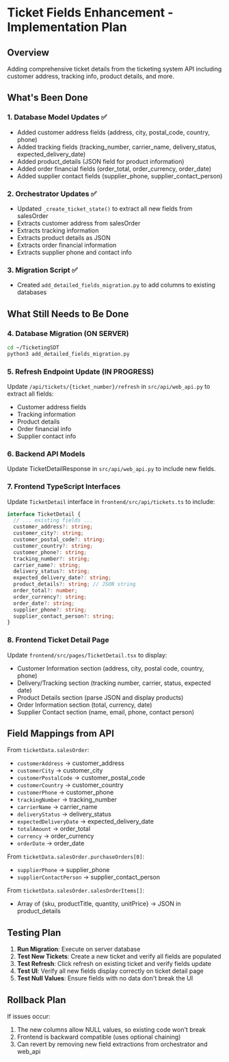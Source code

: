 # Ticket Fields Enhancement - Implementation Plan

## Overview
Adding comprehensive ticket details from the ticketing system API including customer address, tracking info, product details, and more.

## What's Been Done

### 1. Database Model Updates ✅
- Added customer address fields (address, city, postal_code, country, phone)
- Added tracking fields (tracking_number, carrier_name, delivery_status, expected_delivery_date)
- Added product_details (JSON field for product information)
- Added order financial fields (order_total, order_currency, order_date)
- Added supplier contact fields (supplier_phone, supplier_contact_person)

### 2. Orchestrator Updates ✅
- Updated `_create_ticket_state()` to extract all new fields from salesOrder
- Extracts customer address from salesOrder
- Extracts tracking information
- Extracts product details as JSON
- Extracts order financial information
- Extracts supplier phone and contact info

### 3. Migration Script ✅
- Created `add_detailed_fields_migration.py` to add columns to existing databases

## What Still Needs to Be Done

### 4. Database Migration (ON SERVER)
```bash
cd ~/TicketingSDT
python3 add_detailed_fields_migration.py
```

### 5. Refresh Endpoint Update (IN PROGRESS)
Update `/api/tickets/{ticket_number}/refresh` in `src/api/web_api.py` to extract all fields:
- Customer address fields
- Tracking information
- Product details
- Order financial info
- Supplier contact info

### 6. Backend API Models
Update TicketDetailResponse in `src/api/web_api.py` to include new fields.

### 7. Frontend TypeScript Interfaces
Update `TicketDetail` interface in `frontend/src/api/tickets.ts` to include:
```typescript
interface TicketDetail {
  // ... existing fields ...
  customer_address?: string;
  customer_city?: string;
  customer_postal_code?: string;
  customer_country?: string;
  customer_phone?: string;
  tracking_number?: string;
  carrier_name?: string;
  delivery_status?: string;
  expected_delivery_date?: string;
  product_details?: string; // JSON string
  order_total?: number;
  order_currency?: string;
  order_date?: string;
  supplier_phone?: string;
  supplier_contact_person?: string;
}
```

### 8. Frontend Ticket Detail Page
Update `frontend/src/pages/TicketDetail.tsx` to display:
- Customer Information section (address, city, postal code, country, phone)
- Delivery/Tracking section (tracking number, carrier, status, expected date)
- Product Details section (parse JSON and display products)
- Order Information section (total, currency, date)
- Supplier Contact section (name, email, phone, contact person)

## Field Mappings from API

From `ticketData.salesOrder`:
- `customerAddress` → customer_address
- `customerCity` → customer_city
- `customerPostalCode` → customer_postal_code
- `customerCountry` → customer_country
- `customerPhone` → customer_phone
- `trackingNumber` → tracking_number
- `carrierName` → carrier_name
- `deliveryStatus` → delivery_status
- `expectedDeliveryDate` → expected_delivery_date
- `totalAmount` → order_total
- `currency` → order_currency
- `orderDate` → order_date

From `ticketData.salesOrder.purchaseOrders[0]`:
- `supplierPhone` → supplier_phone
- `supplierContactPerson` → supplier_contact_person

From `ticketData.salesOrder.salesOrderItems[]`:
- Array of {sku, productTitle, quantity, unitPrice} → JSON in product_details

## Testing Plan

1. **Run Migration**: Execute on server database
2. **Test New Tickets**: Create a new ticket and verify all fields are populated
3. **Test Refresh**: Click refresh on existing ticket and verify fields update
4. **Test UI**: Verify all new fields display correctly on ticket detail page
5. **Test Null Values**: Ensure fields with no data don't break the UI

## Rollback Plan

If issues occur:
1. The new columns allow NULL values, so existing code won't break
2. Frontend is backward compatible (uses optional chaining)
3. Can revert by removing new field extractions from orchestrator and web_api
